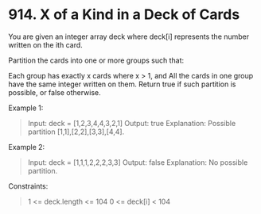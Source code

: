 # 914. X of a Kind in a Deck of Cards

You are given an integer array deck where deck[i] represents the number written on the ith card.

Partition the cards into one or more groups such that:

Each group has exactly x cards where x > 1, and
All the cards in one group have the same integer written on them.
Return true if such partition is possible, or false otherwise.

 

Example 1:

> Input: deck = [1,2,3,4,4,3,2,1]
Output: true
Explanation: Possible partition [1,1],[2,2],[3,3],[4,4].


Example 2:

> Input: deck = [1,1,1,2,2,2,3,3]
Output: false
Explanation: No possible partition.
 

Constraints:

> 1 <= deck.length <= 104
0 <= deck[i] < 104
